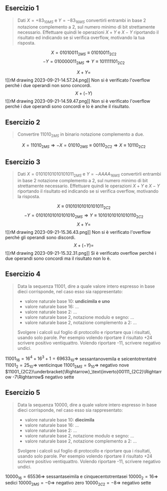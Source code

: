 ## Esercizio 1

>Dati $X=+83_{10MS}$ e $Y=-83_{16MS}$ convertirli entrambi in base 2 notazione complemento a 2, sul numero minimo di bit strettamente necessario. Effettuare quindi le operazioni $X+Y$ e $X-Y$ riportando il risultato ed indicando se si verifica overflow, motivando la tua risposta.

$$X=01010011_{2MS}\equiv01010011_{2C2}$$
$$-Y=010000011_{2MS} \Rightarrow Y\equiv101111101_{2C2}$$

$$X+Y=$$
![[rM drawing 2023-09-21-14.57.24.png]]
Non si è verificato l'overflow perché i due operandi non sono concordi.
$$X+(-Y)$$
![[rM drawing 2023-09-21-14.59.47.png]]
Non si è verificato l'overflow perché i due operandi sono concordi e lo è anche il risultato.

## Esercizio 2

>Convertire $11010_{2MS}$ in binario notazione complemento a due.

$$X=11010_{2MS}\Rightarrow-X=01010_{2MS}\equiv00110_{2C2}\Rightarrow X\equiv10110_{2C2}$$
## Esercizio 3

>Dati $X=01010101010101011_{2MS}$ e $Y=-AAAA_{16MS}$ convertirli entrambi in base 2 notazione complemento a 2, sul numero minimo di bit strettamente necessario. Effettuare quindi le operazioni $X+Y$ e $X-Y$ riportando il risultato ed indicando se si verifica overflow, motivando la risposta.

$$X\equiv01010101010101011_{2C2}$$
$$-Y=01010101010101010_{2MS}\Rightarrow Y\equiv10101010101010110_{2C2}$$
$$X+Y=$$
![[rM drawing 2023-09-21-15.36.43.png]]
Non si è verificato l'overflow perché gli operandi sono discordi.
$$X+(-Y)=$$
![[rM drawing 2023-09-21-15.32.31.png]]
Si è verificato overflow perché i due operandi sono concordi ma il risultato non lo è.
## Esercizio 4

>Data la sequenza $11001$, dire a quale valore intero espresso in base dieci corrisponde, nel caso esso sia rappresentato:
> - valore naturale base 10: __undicimila e uno__
> - valore naturale base 16: ...
> - valore naturale base 2: ...
> - valore naturale base 2, notazione modulo e segno: ...
> - valore naturale base 2, notazione complemento a 2: ...
>
>Svolgere i calcoli sul foglio di protocollo e riportare qua i risultati, usando solo parole. Per esempio volendo riportare il risultato +24 scrivere positivo ventiquattro. Volendo riportare -11, scrivere negativo undici.

$11001_{16}=16^4+16^3+1=69633_{10}\Rightarrow$ sessantanovemila e seicentotrentatré
$11001_{2}=25_{10}\Rightarrow$ venticinque
$11001_{2MS}=9_{10}\Rightarrow$ negativo nove
$11001_{2C2}\underbracket{\Rightarrow}_\text{inverto}00111_{2C2}\Rightarrow -7\Rightarrow$ negativo sette

## Esercizio 5

>Data la sequenza $10000$, dire a quale valore intero espresso in base dieci corrisponde, nel caso esso sia rappresentato:
> - valore naturale base 10: __diecimila__
> - valore naturale base 16: ...
> - valore naturale base 2: ...
> - valore naturale base 2, notazione modulo e segno: ...
> - valore naturale base 2, notazione complemento a 2: ...
>
>Svolgere i calcoli sul foglio di protocollo e riportare qua i risultati, usando solo parole. Per esempio volendo riportare il risultato +24 scrivere positivo ventiquattro. Volendo riportare -11, scrivere negativo undici.

$10000_{16}=65536\Rightarrow$ sessantaseimila e cinquecentotrentasei
$10000_{2}=16\Rightarrow$ sedici
$10000_{2MS}=-0\Rightarrow$ negativo zero
$10000_{2C2}=-8\Rightarrow$ negativo sette